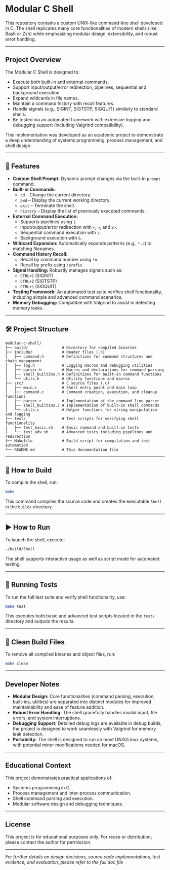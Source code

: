 # Modular C Shell

This repository contains a custom UNIX-like command-line shell developed in C. The shell replicates many core functionalities of modern shells (like Bash or Zsh) while emphasizing modular design, extensibility, and robust error handling.

---

## Project Overview

The Modular C Shell is designed to:
- Execute both built-in and external commands.
- Support input/output/error redirection, pipelines, sequential and background execution.
- Expand wildcards in file names.
- Maintain a command history with recall features.
- Handle signals (e.g., SIGINT, SIGTSTP, SIGQUIT) similarly to standard shells.
- Be tested via an automated framework with extensive logging and debugging support (including Valgrind compatibility).

This implementation was developed as an academic project to demonstrate a deep understanding of systems programming, process management, and shell design.

---

## 🔧 Features

- **Custom Shell Prompt:** Dynamic prompt changes via the built-in `prompt` command.
- **Built-in Commands:**
  - `cd` – Change the current directory.
  - `pwd` – Display the current working directory.
  - `exit` – Terminate the shell.
  - `history` – Display the list of previously executed commands.
- **External Command Execution:**
  - Supports pipelines using `|`.
  - Input/output/error redirection with `<`, `>`, and `2>`.
  - Sequential command execution with `;`.
  - Background execution with `&`.
- **Wildcard Expansion:** Automatically expands patterns (e.g., `*.c`) to matching filenames.
- **Command History Recall:**
  - Recall by command number using `!n`.
  - Recall by prefix using `!prefix`.
- **Signal Handling:** Robustly manages signals such as:
  - `CTRL+C` (SIGINT)
  - `CTRL+Z` (SIGTSTP)
  - `CTRL+\` (SIGQUIT)
- **Testing Framework:** An automated test suite verifies shell functionality, including simple and advanced command scenarios.
- **Memory Debugging:** Compatible with Valgrind to assist in detecting memory leaks.

---

## 🛠️ Project Structure

```
modular-c-shell/
├── build/               # Directory for compiled binaries
├── include/             # Header files (.h)
│   ├── command.h        # Definitions for command structures and chain management
│   ├── log.h            # Logging macros and debugging utilities
│   ├── parser.h         # Macros and declarations for command parsing
│   ├── shell_builtins.h # Definitions for built-in command functions
│   └── utils.h          # Utility functions and macros
├── src/                 # C source files (.c)
│   ├── main.c           # Shell entry point and main loop
│   ├── command.c        # Command creation, execution, and cleanup functions
│   ├── parser.c         # Implementation of the command line parser
│   ├── shell_builtins.c # Implementation of built-in shell commands
│   └── utils.c          # Helper functions for string manipulation and logging
├── test/                # Test scripts for verifying shell functionality
│   ├── test_basic.sh    # Basic command and built-in tests
│   └── test_adv.sh      # Advanced tests including pipelines and redirection
├── Makefile             # Build script for compilation and test automation
└── README.md            # This documentation file
```

---

## 🚀 How to Build

To compile the shell, run:
```bash
make
```
This command compiles the source code and creates the executable `Shell` in the `build/` directory.

---

## ▶️ How to Run

To launch the shell, execute:
```bash
./build/Shell
```
The shell supports interactive usage as well as script mode for automated testing.

---

## 🧪 Running Tests

To run the full test suite and verify shell functionality, use:
```bash
make test
```
This executes both basic and advanced test scripts located in the `test/` directory and outputs the results.

---

## 🧹 Clean Build Files

To remove all compiled binaries and object files, run:
```bash
make clean
```

---

## Developer Notes

- **Modular Design:** Core functionalities (command parsing, execution, built-ins, utilities) are separated into distinct modules for improved maintainability and ease of feature addition.
- **Robust Error Handling:** The shell gracefully handles invalid input, file errors, and system interruptions.
- **Debugging Support:** Detailed debug logs are available in debug builds; the project is designed to work seamlessly with Valgrind for memory leak detection.
- **Portability:** The shell is designed to run on most UNIX/Linux systems, with potential minor modifications needed for macOS.

---

## Educational Context

This project demonstrates practical applications of:
- Systems programming in C.
- Process management and inter-process communication.
- Shell command parsing and execution.
- Modular software design and debugging techniques.

---

## License

This project is for educational purposes only. For reuse or distribution, please contact the author for permission.

---

*For further details on design decisions, source code implementations, test evidence, and evaluation, please refer to the full doc file*
